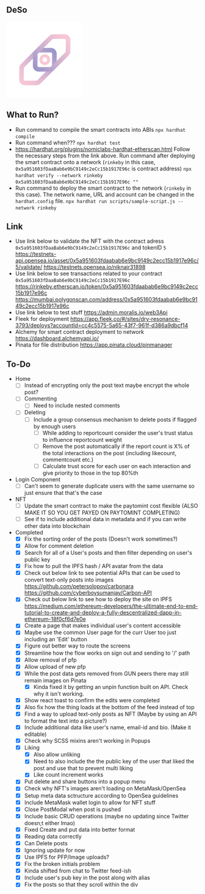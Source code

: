## DeSo
<img src="./public/images/Logo.png" width="200" height="200" />

## What to Run?
- Run command to compile the smart contracts into ABIs
    `npx hardhat compile`
- Run command when???
    `npx hardhat test`
- https://hardhat.org/plugins/nomiclabs-hardhat-etherscan.html
    Follow the necessary steps from the link above.
    Run command after deploying the smart contract onto a network (`rinkeby` in this case, `0x5a951603fDaaBab6e9bC9149c2eCc15b1917E96c` is contract address)
    `npx hardhat verify --network rinkeby 0x5a951603fDaaBab6e9bC9149c2eCc15b1917E96c ""`
- Run command to deploy the smart contract to the network (`rinkeby` in this case). The network name, URL and account can be changed in the `hardhat.config` file.
    `npx hardhat run scripts/sample-script.js --network rinkeby`
## Link
- Use link below to validate the NFT with the contract adress `0x5a951603fDaaBab6e9bC9149c2eCc15b1917E96c` and tokenID `5`
    https://testnets-api.opensea.io/asset/0x5a951603fdaabab6e9bc9149c2ecc15b1917e96c/5/validate/
    https://testnets.opensea.io/niknair31898
- Use link below to see transactions related to your contract `0x5a951603fDaaBab6e9bC9149c2eCc15b1917E96c`
    https://rinkeby.etherscan.io/token/0x5a951603fdaabab6e9bc9149c2ecc15b1917e96c
    https://mumbai.polygonscan.com/address/0x5a951603fdaabab6e9bc9149c2ecc15b1917e96c
- Use link below to test stuff
    https://admin.moralis.io/web3Api
- Fleek for deployment
    https://app.fleek.co/#/sites/dry-resonance-3793/deploys?accountId=cc4c5575-5a65-43f7-961f-d386a9dbcf14
- Alchemy for smart contract deployment to network
    https://dashboard.alchemyapi.io/
- Pinata for file distribution
    https://app.pinata.cloud/pinmanager
## To-Do
* Home
    - [ ] Instead of encrypting only the post text maybe encrypt the whole post?
    - [ ] Commenting
        - [ ] Need to include nested comments
    - [ ] Deleting
        - [ ] Include a group consensus mechanism to delete posts if flagged by enough users
            - [ ] While adding to reportcount consider the user's trust status to influence reportcount weight
            - [ ] Remove the post automatically if the report count is X% of the total interactions on the post (including likecount, commentcount etc.)
            - [ ] Calculate trust score for each user on each interaction and give priority to those in the top 80%th
* Login Component
    - [ ] Can't seem to generate duplicate users with the same username so just ensure that that's the case
* NFT
	- [ ] Update the smart contract to make the paytomint cost flexible (ALSO MAKE IT SO YOU GET PAYED ON PAYTOMINT COMPLETING)
	- [ ] See if to include additional data in metadata and if you can write other data into blockchain
* Completed
    - [x] Fix the sorting order of the posts (Doesn't work sometimes?)
    - [x] Allow for comment deletion
    - [x] Search for all of a User's posts and then filter depending on user's public key
    - [x] Fix how to pull the IPFS hash / API avatar from the data
    - [x] Check out below link to see potential APIs that can be used to convert text-only posts into images
        https://github.com/petersolopov/carbonara
        https://github.com/cyberboysumanjay/Carbon-API
    - [x] Check out below link to see how to deploy the site on IPFS
        https://medium.com/ethereum-developers/the-ultimate-end-to-end-tutorial-to-create-and-deploy-a-fully-descentralized-dapp-in-ethereum-18f0cf6d7e0e
    - [x] Create a page that makes individual user's content accessible
    - [x] Maybe use the common User page for the curr User too just including an 'Edit' button
    - [x] Figure out better way to route the screens
    - [x] Streamline how the flow works on sign out and sending to '/' path
    - [x] Allow removal of pfp
    - [x] Allow upload of new pfp
    - [x] While the post data gets removed from GUN peers there may still remain images on Pinata
        -  [x] Kinda fixed it by getting an unpin function built on API. Check why it isn't working.
    - [x] Show react toast to confirm the edits were completed
    - [x] Also fix how the thing loads at the bottom of the feed instead of top
    - [x] Find a way to upload text-only posts as NFT (Maybe by using an API to format the text into a picture?)
    - [x] Include additional data like user's name, email-id and bio. (Make it editable)
    - [x] Check why SCSS mixins aren't working in Popups
    - [x] Liking
        - [x] Also allow unliking
        - [x] Need to also include the the public key of the user that liked the post and use that to prevent multi liking
        - [x] Like count increment works
    - [x] Put delete and share buttons into a popup menu
	- [x] Check why NFT's images aren't loading on MetaMask/OpenSea
	- [x] Setup meta data sctructure according to OpenSea guidelines
    - [x] Include MetaMask wallet login to allow for NFT stuff
    - [x] Close PostModal when post is pushed
    - [x] Include basic CRUD operations (maybe no updating since Twitter doesn;t either lmao) 
    - [x] Fixed Create and put data into better format
    - [x] Reading data correctly
    - [x] Can Delete posts
    - [x] Ignoring update for now
    - [x] Use IPFS for PFP/Image uploads?
    - [x] Fix the broken initials problem
    - [x] Kinda shifted from chat to Twitter feed-ish
    - [x] Include user's pub key in the post along with alias
    - [x] Fix the posts so that they scroll within the div